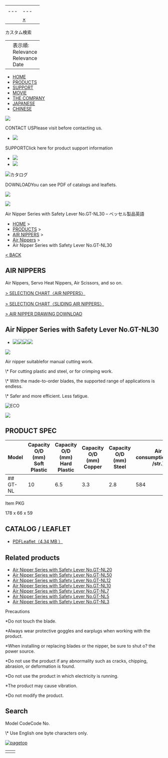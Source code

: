|     |     |     |
| --- | --- | --- |
| |     |     |
| --- | --- |
|  | [×](javascript:void(0) "検索ボックスをクリア") | | 検索 |  |

カスタム検索

|     |     |
| --- | --- |
|  | 表示順:<br>Relevance<br>Relevance<br>Date |

- [HOME](https://www.vessel.co.jp/english/)
- [PRODUCTS](https://www.vessel.co.jp/english/#product)
- [SUPPORT](https://www.vessel.co.jp/english/support/)
- [MOVIE](https://www.vessel.co.jp/english/movie/)
- [THE COMPANY](https://www.vessel.co.jp/english/about/)
- [JAPANESE](https://www.vessel.co.jp/)
- [CHINESE](https://www.vessel.co.jp/chinese)

![](https://www.vessel.co.jp/english/assets/frontend/common/img/flow_nav_title.gif)

CONTACT USPlease visit before contacting us.

- [![](https://www.vessel.co.jp/english/assets/frontend/common/img/flow_nav_btn02.gif)](https://www.vessel.co.jp/english/privacy/index.html)

SUPPORTClick here for product support information

- [![](https://www.vessel.co.jp/english/assets/frontend/common/img/flow_nav_btn03.gif)](https://www.vessel.co.jp/english/support/)
- [![](https://www.vessel.co.jp/english/assets/frontend/common/img/flow_nav_btn04.gif)](https://www.vessel.co.jp/english/support/product/electric/form/)

![カタログ](https://www.vessel.co.jp/english/assets/frontend/common/img/flow_nav_title02.gif)

DOWNLOADYou can see PDF of catalogs and leaflets.

![](https://www.vessel.co.jp/english/assets/frontend/common/img/flow_nav_img01.png)

[![](https://www.vessel.co.jp/english/assets/frontend/common/img/flow_nav_btn05.gif)](https://www.vessel.co.jp/english/download/)

Air Nipper Series with Safety Lever No.GT-NL30 – ベッセル製品英語

- [HOME](https://www.vessel.co.jp/english/) >
- [PRODUCTS](https://www.vessel.co.jp/english/#product) >
- [AIR NIPPERS](https://www.vessel.co.jp/english/product/airnipper/) >
- [Air Nippers](https://www.vessel.co.jp/english/product/airnipper/airnipper) >
- Air Nipper Series with Safety Lever No.GT-NL30

[< BACK](javascript:history.back();)

## AIR NIPPERS

Air Nippers, Servo Heat Nippers, Air Scissors, and so on.

[\> SELECTION CHART〈AIR NIPPERS〉](https://www.vessel.co.jp/english/support/product/airnipper/index.html)

[\> SELECTION CHART〈SLIDING AIR NIPPERS〉](https://www.vessel.co.jp/english/support/product/airnipper/index02.html)

[\> AIR NIPPER DRAWING DOWNLOAD](https://www.vessel.co.jp/english/support/product/airnipper/index03.html)

## Air Nipper Series with Safety Lever No.GT-NL30

- [![](https://www.vessel.co.jp/assets/frontend/common/img/magicon.png)![](https://www.vessel.co.jp/userfiles/airnipper/GTNL30.jpg)](https://www.vessel.co.jp/userfiles/airnipper/GTNL30.jpg)[![](https://www.vessel.co.jp/assets/frontend/common/img/magicon.png)![](https://www.vessel.co.jp/userfiles/airnipper/GTNL30.jpg)](https://www.vessel.co.jp/userfiles/airnipper/GTNL30.jpg)


![](https://www.vessel.co.jp/userfiles/airnipper/GTNL30.jpg)

Air nipper suitablefor manual cutting work.

\\* For cutting plastic and steel, or for crimping work.

\\* With the made-to-order blades, the supported range of applications is endless.

\\* Safer and more efficient. Less fatigue.

![ECO](https://www.vessel.co.jp/assets/frontend/product/handtools/img/icon_eco.png)

![](https://www.vessel.co.jp/userfiles/airnipper/GTNL30.jpg)

## PRODUCT SPEC

| Model | Capacity O/D (mm) Soft Plastic | Capacity O/D (mm) Hard Plastic | Capacity O/D (mm) Copper | Capacity O/D (mm) Steel | Air consumption(cm3 /str.) | Air pressure(MPa) | Body | Hose coupling | Overall Length(mm) | Weight(g) | Code No. |
| --- | --- | --- | --- | --- | --- | --- | --- | --- | --- | --- | --- |
| ## GT-NL | 10 | 6.5 | 3.3 | 2.8 | 584 | 0.5～0.6 | Rc 1/4 | Rc 1/4 | 185 | 627 | 360777 |

Item PKG

178 x 66 x 59

## CATALOG / LEAFLET

- [PDFLeaflet（4.34 MB ）](https://www.vessel.co.jp/userfiles/airnipper/NL_fl_E.pdf)

## Related products

- [Air Nipper Series with Safety Lever No.GT-NL20](https://www.vessel.co.jp/english/product/airnippers/360776)
- [Air Nipper Series with Safety Lever No.GT-NL50](https://www.vessel.co.jp/english/product/airnippers/360778)
- [Air Nipper Series with Safety Lever No.GT-NL12](https://www.vessel.co.jp/english/product/airnippers/360775)
- [Air Nipper Series with Safety Lever No.GT-NL10](https://www.vessel.co.jp/english/product/airnippers/360774)
- [Air Nipper Series with Safety Lever No.GT-NL7](https://www.vessel.co.jp/english/product/airnippers/360773)
- [Air Nipper Series with Safety Lever No.GT-NL5](https://www.vessel.co.jp/english/product/airnippers/360772)
- [Air Nipper Series with Safety Lever No.GT-NL3](https://www.vessel.co.jp/english/product/airnippers/360771)

Precautions

\*Do not touch the blade.

\*Always wear protective goggles and earplugs when working with the product.

\*When installing or replacing blades or the nipper, be sure to shut o? the power source.

\*Do not use the product if any abnormality such as cracks, chipping, abrasion, or deformation is found.

\*Do not use the product in which electricity is running.

\*The product may cause vibration.

\*Do not modify the product.

## Search

Model CodeCode No.

\\* Use English one byte characters only.

[![pagetop](https://www.vessel.co.jp/assets/frontend/common/img/pagetop.gif)](https://www.vessel.co.jp/english/product/airnippers/360777#top)

|     |     |
| --- | --- |
|  |  |